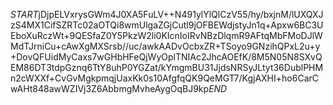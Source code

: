 $START$jDjpELVxrysGWm4J0XA5FuLV++N491ylYlQlCzV55/hy/bxjnM/lUXQXJzS4MX1CifSZRTc02aOTQi8wmUlgaZGjCutl9jOFBEWdjstyJn1q+Apxw6BC3UEboXuRczWt+9QESfaZ0Y5PkzW2li0KIcnIoIRvNBzDlqmR9AFtqMbFMoDJlWMdTJrniCu+cAwXgMXSrsb//uc/awkAADvOcbxZR+TSoyo9GNzihQPxL2u+y+DovQFUidMyCaxs7wGHbHFeQjWyOplTNIAc2JhcAOEfK/8M5N05N8SXvQEM86DT3tdpGznq6TtY8uhP0YGZat/kYmgmBU31JjdsNRSyJLtyt36DublPHMn2cWXXf+CvGvMgkpmqjUaxKk0s10AfgfqQK9QeMGT7/KgjAXHI+ho6CarCwAHt848awWZIVj3Z6AbbmgMvheAygOqBJ9kp$END$